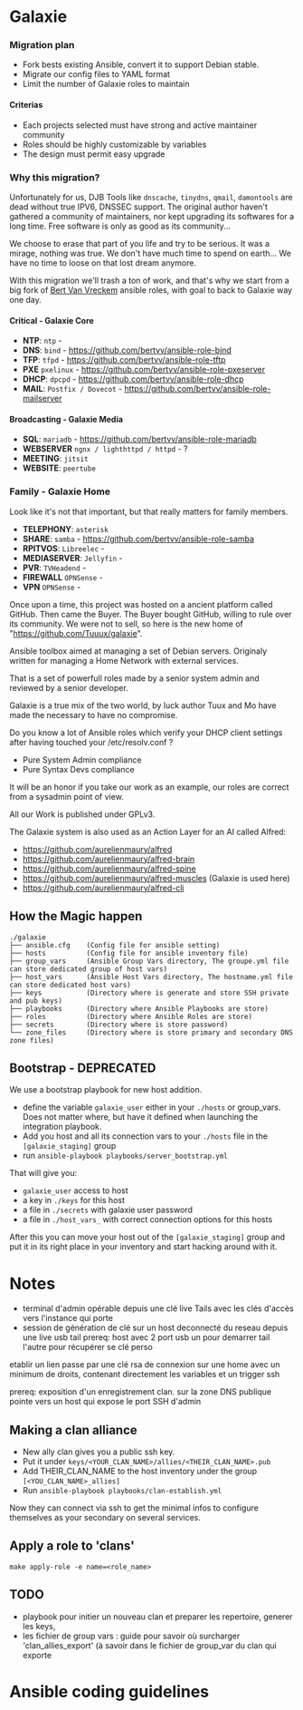 # Galaxie

### Migration plan
* Fork bests existing Ansible, convert it to support Debian stable.
* Migrate our config files to YAML format
* Limit the number of Galaxie roles to maintain

#### Criterias

* Each projects selected must have strong and active maintainer community
* Roles should be highly customizable by variables
* The design must permit easy upgrade

### Why this migration?

Unfortunately for us, DJB Tools like ``dnscache``, ``tinydns``, ``qmail``, ``damontools`` are dead without true IPV6, DNSSEC support.
The original author haven't gathered a community of maintainers, nor kept upgrading its softwares for a long time.
Free software is only as good as its community...

We choose to erase that part of you life and try to be serious. It was a mirage, nothing was true.
We don't have much time to spend on earth... We have no time to loose on that lost dream anymore.

With this migration we'll trash a ton of work, and that's why we start from a big fork of [Bert Van Vreckem](https://github.com/bertvv) ansible roles,
with goal to back to Galaxie way one day.

#### Critical - Galaxie Core

* **NTP**: ``ntp`` -
* **DNS**: ``bind`` - https://github.com/bertvv/ansible-role-bind
* **TFP**: ``tfpd`` - https://github.com/bertvv/ansible-role-tftp
* **PXE** ``pxelinux`` - https://github.com/bertvv/ansible-role-pxeserver
* **DHCP**: ``dpcpd`` - https://github.com/bertvv/ansible-role-dhcp
* **MAIL**: ``Postfix / Dovecot`` - https://github.com/bertvv/ansible-role-mailserver

#### Broadcasting - Galaxie Media

* **SQL**: ``mariadb`` - https://github.com/bertvv/ansible-role-mariadb
* **WEBSERVER** ``ngnx / lighthttpd / httpd`` - ?
* **MEETING**: ``jitsit``
* **WEBSITE**: ``peertube``

### Family - Galaxie Home

Look like it's not that important, but that really matters for family members.

* **TELEPHONY**: ``asterisk``
* **SHARE**: ``samba`` - https://github.com/bertvv/ansible-role-samba
* **RPITVOS**: ``Libreelec`` -
* **MEDIASERVER**: ``Jellyfin`` -
* **PVR**: ``TVHeadend`` -
* **FIREWALL** ``OPNSense`` -
* **VPN** ``OPNSense`` -

Once upon a time, this project was hosted on a ancient platform called GitHub. Then came the Buyer.
The Buyer bought GitHub, willing to rule over its community. We were not to sell, so here is the new home of "https://github.com/Tuuux/galaxie".


Ansible toolbox aimed at managing a set of Debian servers. Originaly written for managing a Home Network with external services.

That is a set of powerfull roles made by a senior system admin and reviewed by a senior developer.

Galaxie is a true mix of the two world, by luck author Tuux and Mo have made the necessary to have no compromise.

Do you know a lot of Ansible roles which verify your DHCP client settings after having touched your /etc/resolv.conf ?

- Pure System Admin compliance
- Pure Syntax Devs compliance

It will be an honor if you take our work as an example, our roles are correct from a sysadmin point of view.

All our Work is published under GPLv3.

The Galaxie system is also used as an Action Layer for an AI called Alfred:

* https://github.com/aurelienmaury/alfred
* https://github.com/aurelienmaury/alfred-brain
* https://github.com/aurelienmaury/alfred-spine
* https://github.com/aurelienmaury/alfred-muscles (Galaxie is used here)
* https://github.com/aurelienmaury/alfred-cli

## How the Magic happen

```
./galaxie
├── ansible.cfg    (Config file for ansible setting)
├── hosts          (Config file for ansible inventory file)
├── group_vars     (Ansible Group Vars directory, The groupe.yml file can store dedicated group of host vars)
├── host_vars      (Ansible Host Vars directory, The hostname.yml file can store dedicated host vars)
├── keys           (Directory where is generate and store SSH private and pub keys)
├── playbooks      (Directory where Ansible Playbooks are store)
├── roles          (Directory where Ansible Roles are store)
├── secrets        (Directory where is store password)
└── zone_files     (Directory where is store primary and secondary DNS zone files)
```

## Bootstrap - DEPRECATED

We use a bootstrap playbook for new host addition.

* define the variable `galaxie_user` either in your `./hosts` or group_vars. Does not matter where, but have it defined when launching the integration playbook.
* Add you host and all its connection vars to your `./hosts` file in the `[galaxie_staging]` group
* run `ansible-playbook playbooks/server_bootstrap.yml`

That will give you:

* `galaxie_user` access to host
* a key in `./keys` for this host
* a file in `./secrets` with galaxie user password
* a file in `./host_vars_` with correct connection options for this hosts

After this you can move your host out of the `[galaxie_staging]` group and put it in its right place in your inventory and start hacking around with it.


# Notes

* terminal d'admin opérable depuis une clé live Tails
avec les clés d'accès vers l'instance qui porte
* session de génération de clé sur un host deconnecté du reseau depuis une live usb tail
prereq: host avec 2 port usb un pour demarrer tail l'autre pour récupérer se clé perso

etablir un lien passe par une clé rsa de connexion sur une home avec un minimum de droits, contenant directement
les variables et un trigger ssh

prereq: exposition d'un enregistrement clan.<domain> sur la zone DNS publique
 pointe vers un host qui expose le port SSH d'admin

## Making a clan alliance

* New ally clan gives you a public ssh key.
* Put it under `keys/<YOUR_CLAN_NAME>/allies/<THEIR_CLAN_NAME>.pub`
* Add THEIR_CLAN_NAME to the host inventory under the group `[<YOU_CLAN_NAME>_allies]`
* Run `ansible-playbook playbooks/clan-establish.yml`

Now they can connect via ssh to get the minimal infos to configure themselves as your secondary on several services.

## Apply a role to 'clans'

`make apply-role -e name=<role_name>`

## TODO

* playbook pour initier un nouveau clan et preparer les repertoire, generer les keys,
* les fichier de group vars : guide pour savoir où surcharger 'clan_allies_export' (à savoir dans le fichier de group_var du clan qui exporte

# Ansible coding guidelines